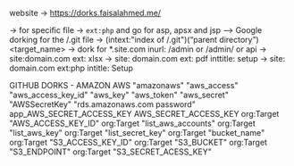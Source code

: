 website -> https://dorks.faisalahmed.me/


-> for specific file -> `ext:php` and go for asp, apsx and jsp
--> Google dorking for the /.git file -> (intext:"index of /.git")(“parent directory”) <target_name>
-> dork for *.site.com inurl: /admin or /admin/ or api
-> site:domain.com ext: xlsx
-> site: domain.com ext: pdf inttitle: setup
-> site: domain.com ext:php intitle: Setup

GITHUB DORKS - AMAZON AWS
"amazonaws"
"aws_access"
"aws_access_key_id"
"aws_key"
"aws_token"
"aws_secret"
"AWSSecretKey"
"rds.amazonaws.com password"
app_AWS_SECRET_ACCESS_KEY
AWS_SECRET_ACCESS_KEY
org:Target "AWS_ACCESS_KEY_ID"
org:Target "list_aws_accounts"
org:Target "list_aws_key"
org:Target "list_secret_key"
org:Target "bucket_name"
org:Target "S3_ACCESS_KEY_ID"
org:Target "S3_BUCKET"
org:Target "S3_ENDPOINT"
org:Target "S3_SECRET_ACESS_KEY"
